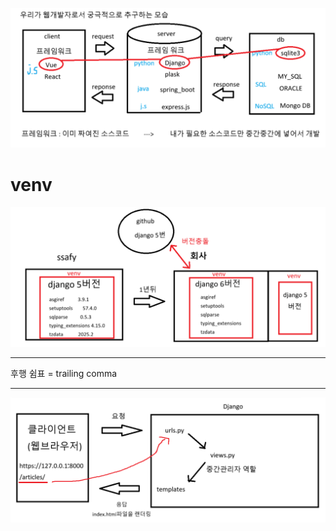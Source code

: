 ![우리가 웹개발자로서 궁극적으로 추구하는 모습](./img/image%20(1).png)
# venv
![venv](./img/venv.png)
***
후행 쉼표 = trailing comma
***
![](./img/image%20(2).png)